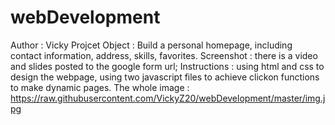 # webDevelopment
Author : Vicky
Projcet Object : Build a personal homepage, including contact information, address, skills, favorites.
Screenshot : there is a video and slides posted to the google form url;
Instructions : using html and css to design the webpage, using two javascript files to achieve clickon functions to make dynamic pages.
The whole image : https://raw.githubusercontent.com/VickyZ20/webDevelopment/master/img.jpg
